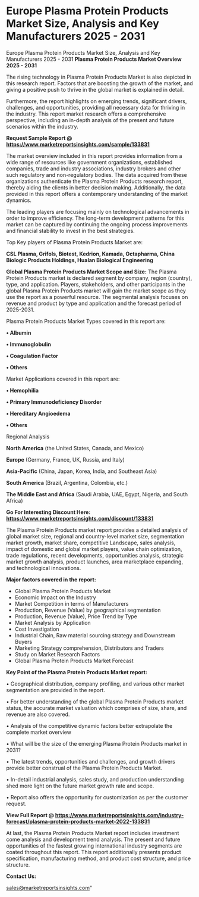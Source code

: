 # Europe Plasma Protein Products Market Size, Analysis and Key Manufacturers 2025 - 2031
Europe Plasma Protein Products Market Size, Analysis and Key Manufacturers 2025 - 2031
<Strong> Plasma Protein Products Market Overview 2025 - 2031</strong>

The rising technology in Plasma Protein Products Market is also depicted in this research report. Factors that are boosting the growth of the market, and giving a positive push to thrive in the global market is explained in detail.

Furthermore, the report highlights on emerging trends, significant drivers, challenges, and opportunities, providing all necessary data for thriving in the industry. This report market research offers a comprehensive perspective, including an in-depth analysis of the present and future scenarios within the industry.

<strong>Request Sample Report @ <a href=https://www.marketreportsinsights.com/sample/133831>https://www.marketreportsinsights.com/sample/133831</a></strong>

The market overview included in this report provides information from a wide range of resources like government organizations, established companies, trade and industry associations, industry brokers and other such regulatory and non-regulatory bodies. The data acquired from these organizations authenticate the Plasma Protein Products research report, thereby aiding the clients in better decision making. Additionally, the data provided in this report offers a contemporary understanding of the market dynamics.

The leading players are focusing mainly on technological advancements in order to improve efficiency. The long-term development patterns for this market can be captured by continuing the ongoing process improvements and financial stability to invest in the best strategies.

Top Key players of Plasma Protein Products Market are:

<strong>CSL Plasma, Grifols, Biotest, Kedrion, Kamada, Octapharma, China Biologic Products Holdings, Hualan Biological Engineering</strong>

<strong><b>Global Plasma Protein Products Market Scope and Size:</b></strong>
The Plasma Protein Products market is declared segment by company, region (country), type, and application. Players, stakeholders, and other participants in the global Plasma Protein Products market will gain the market scope as they use the report as a powerful resource. The segmental analysis focuses on revenue and product by type and application and the forecast period of 2025-2031.

Plasma Protein Products Market Types covered in this report are:

<strong>• Albumin

• Immunoglobulin

• Coagulation Factor

• Others</strong>

Market Applications covered in this report are:

<strong>• Hemophilia

• Primary Immunodeficiency Disorder

• Hereditary Angioedema

• Others</strong> 

Regional Analysis

<strong>North America</strong> (the United States, Canada, and Mexico)

<strong>Europe</strong> (Germany, France, UK, Russia, and Italy)

<strong>Asia-Pacific</strong> (China, Japan, Korea, India, and Southeast Asia)

<strong>South America</strong> (Brazil, Argentina, Colombia, etc.)

<strong>The Middle East and Africa</strong> (Saudi Arabia, UAE, Egypt, Nigeria, and South Africa)

<strong>Go For Interesting Discount Here: <a href=https://www.marketreportsinsights.com/discount/133831>https://www.marketreportsinsights.com/discount/133831</a></strong>

The Plasma Protein Products market report provides a detailed analysis of global market size, regional and country-level market size, segmentation market growth, market share, competitive Landscape, sales analysis, impact of domestic and global market players, value chain optimization, trade regulations, recent developments, opportunities analysis, strategic market growth analysis, product launches, area marketplace expanding, and technological innovations.

<strong><b>Major factors covered in the report:</b></strong>
<ul>
  <li>Global Plasma Protein Products Market </li>
  <li>Economic Impact on the Industry</li>
  <li>Market Competition in terms of Manufacturers</li>
  <li>Production, Revenue (Value) by geographical segmentation</li>
  <li>Production, Revenue (Value), Price Trend by Type</li>
  <li>Market Analysis by Application</li>
  <li>Cost Investigation</li>
  <li>Industrial Chain, Raw material sourcing strategy and Downstream Buyers</li>
  <li>Marketing Strategy comprehension, Distributors and Traders</li>
  <li>Study on Market Research Factors</li>
  <li>Global Plasma Protein Products Market Forecast</li>
</ul>

<strong><b>Key Point of the Plasma Protein Products Market report:</b></strong>

• Geographical distribution, company profiling, and various other market segmentation are provided in the report.

• For better understanding of the global Plasma Protein Products market status, the accurate market valuation which comprises of size, share, and revenue are also covered.

• Analysis of the competitive dynamic factors better extrapolate the complete market overview

• What will be the size of the emerging Plasma Protein Products market in 2031?

• The latest trends, opportunities and challenges, and growth drivers provide better construal of the Plasma Protein Products Market.

• In-detail industrial analysis, sales study, and production understanding shed more light on the future market growth rate and scope.

• Report also offers the opportunity for customization as per the customer request.

<strong><b>View Full Report @ <a href=https://www.marketreportsinsights.com/industry-forecast/plasma-protein-products-market-2022-133831>https://www.marketreportsinsights.com/industry-forecast/plasma-protein-products-market-2022-133831</a></b></strong>


At last, the Plasma Protein Products Market report includes investment come analysis and development trend analysis. The present and future opportunities of the fastest growing international industry segments are coated throughout this report. This report additionally presents product specification, manufacturing method, and product cost structure, and price structure.

<strong>Contact Us:</strong>

sales@marketreportsinsights.com"
